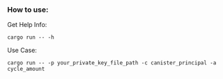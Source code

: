 ### How to use:
Get Help Info:  
```shell
cargo run -- -h
```
Use Case:  
```shell
cargo run -- -p your_private_key_file_path -c canister_principal -a cycle_amount
```